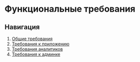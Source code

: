 # Функциональные требования

## Навигация

1. [Общие требования](./general.md)
2. [Требования к приложению](./application.md)
3. [Требования аналитиков](./analytics.md)
4. [Требования к админке](./admin-panel.md)